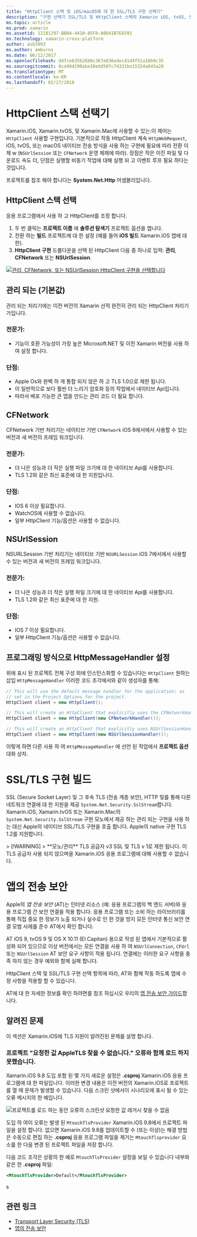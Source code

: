 ```yaml
---
title: "HttpClient 스택 및 iOS/macOS에 대 한 SSL/TLS 구현 선택기"
description: "구현 선택기 SSL/TLS 및 HttpClient 스택의 Xamarin iOS, tvOS, 또는 macOS 앱에서 사용 됩니다 하는 SSL/TLS 및 HttpClient 구현을 결정 합니다."
ms.topic: article
ms.prod: xamarin
ms.assetid: 12101297-BB04-4410-85F0-A0D41B7E6591
ms.technology: xamarin-cross-platform
author: asb3993
ms.author: amburns
ms.date: 06/12/2017
ms.openlocfilehash: d4fce635b26b0c367e836e4ec41d4f51a10b9c35
ms.sourcegitcommit: 6cd40d190abe38edd50fc74331be15324a845a28
ms.translationtype: MT
ms.contentlocale: ko-KR
ms.lasthandoff: 02/27/2018
---
```

# <a name="httpclient-stack-selector"></a>HttpClient 스택 선택기

Xamarin.iOS, Xamarin.tvOS, 및 Xamarin.Mac에 사용할 수 있는:이 제어는 `HttpClient` 사용할 구현입니다. 기본적으로 작동 HttpClient 계속 `HttpWebRequest`, iOS, tvOS, 또는 macOS 네이티브 전송 방식을 사용 하는 구현에 필요에 따라 전환 이제 w (`NSUrlSession` 또는 `CFNetwork` 운영 체제에 따라). 장점은 작은 이진 파일 및 다운로드 속도 더, 단점은 실행할 비동기 작업에 대해 실행 되 고 이벤트 루프 필요 하다는 것입니다.

프로젝트를 참조 해야 합니다는 **System.Net.Http** 어셈블리입니다.

<a name="Selecting-a-HttpClient-Stack" />

## <a name="selecting-a-httpclient-stack"></a>HttpClient 스택 선택

응용 프로그램에서 사용 하 고 HttpClient를 조정 합니다.

1. 두 번 클릭는 **프로젝트 이름** 에 **솔루션 탐색기** 프로젝트 옵션을 엽니다.
2. 전환 하는 **빌드** 프로젝트에 대 한 설정 (예를 들어 **iOS 빌드** Xamarin.iOS 앱에 대 한).
3. **HttpClient 구현** 드롭다운을 선택 된 HttpClient 다음 중 하나로 입력: **관리**, **CFNetwork** 또는 **NSUrlSession**.

[ ![관리, CFNetwork, 또는 NSUrlSession HttpClient 구현을 선택합니다](http-stack-images/http-xs-sml.png)](http-stack-images/http-xs.png)

<a name="Managed" />

## <a name="managed-default"></a>관리 되는 (기본값)

관리 되는 처리기에는 이전 버전의 Xamarin 선적 완전히 관리 되는 HttpClient 처리기가입니다.

### <a name="pros"></a>전문가:

 - 기능이 호환 가능성이 가장 높은 Microsoft.NET 및 이전 Xamarin 버전을 사용 하 여 설정 합니다.

### <a name="cons"></a>단점:

 - Apple Os와 완벽 하 게 통합 되지 않은 하 고 TLS 1.0으로 제한 됩니다.
 - 이 일반적으로 보다 훨씬 더 느리기 암호화 등의 작업에서 네이티브 Api입니다.
 - 따라서 배포 가능한 큰 앱을 만드는 관리 코드 더 필요 합니다.

<a name="CFNetwork" />

## <a name="cfnetwork"></a>CFNetwork

CFNetwork 기반 처리기는 네이티브 기반 `CFNetwork` iOS 6에서에서 사용할 수 있는 버전과 새 버전의 프레임 워크입니다.

### <a name="pros"></a>전문가:

 - 더 나은 성능과 더 작은 실행 파일 크기에 대 한 네이티브 Api를 사용합니다.
 - TLS 1.2와 같은 최신 표준에 대 한 지원입니다.

### <a name="cons"></a>단점:

 - IOS 6 이상 필요합니다.
 - WatchOS에 사용할 수 없습니다.
 - 일부 HttpClient 기능/옵션은 사용할 수 없습니다.

<a name="NSUrlSession" />

## <a name="nsurlsession"></a>NSUrlSession

NSURLSession 기반 처리기는 네이티브 기반 `NSURLSession` iOS 7에서에서 사용할 수 있는 버전과 새 버전의 프레임 워크입니다.

### <a name="pros"></a>전문가:

 - 더 나은 성능과 더 작은 실행 파일 크기에 대 한 네이티브 Api를 사용합니다.
 - TLS 1.2와 같은 최신 표준에 대 한 지원.

### <a name="cons"></a>단점:

 - IOS 7 이상 필요합니다.
 - 일부 HttpClient 기능/옵션은 사용할 수 없습니다.


## <a name="programmatically-setting-the-httpmessagehandler"></a>프로그래밍 방식으로 HttpMessageHandler 설정

위에 표시 된 프로젝트 전체 구성 외에 인스턴스화할 수 있습니다는 `HttpClient` 원하는 삽입 `HttpMessageHandler` 이러한 코드 조각에서와 같이 생성자를 통해:

```csharp
// This will use the default message handler for the application; as
// set in the Project Options for the project.
HttpClient client = new HttpClient();

// This will create an HttpClient that explicitly uses the CFNetworkHandler
HttpClient client = new HttpClient(new CFNetworkHandler());

// This will create an HttpClient that explicitly uses NSUrlSessionHandler
HttpClient client = new HttpClient(new NSUrlSessionHandler());
```

이렇게 하면 다른 사용 하 여 `HttpMessageHandler` 에 선언 된 작업에서 **프로젝트 옵션** 대화 상자.

<a name="New-SSL-TLS-implementation-build-option" />
<a name="Selecting-a-SSL-TLS-implementation" />
<a name="Apple-TLS" />

# <a name="ssltls-implementation-build"></a>SSL/TLS 구현 빌드

SSL (Secure Socket Layer) 및 그 후속 TLS (전송 계층 보안), HTTP 및를 통해 다른 네트워크 연결에 대 한 지원을 제공 `System.Net.Security.SslStream`합니다. Xamarin.iOS, Xamarin.tvOS 또는 Xamarin.Mac의 `System.Net.Security.SslStream` 구현 모노에서 제공 하는 관리 되는 구현을 사용 하는 대신 Apple의 네이티브 SSL/TLS 구현을 호출 합니다. Apple의 native 구현 TLS 1.2를 지원합니다.

<a name="Mono" />
> [!WARNING]
> **모노/관리** TLS 공급자 v3 SSL 및 TLS v 1로 제한 됩니다. 이 TLS 공급자 사용 되지 않으며을 Xamarin.iOS 응용 프로그램에 대해 사용할 수 없습니다. 

<a name="App-Transport-Security" />

# <a name="app-transport-security"></a>앱의 전송 보안

Apple의 _앱 전송 보안_ (AT)는 인터넷 리소스 (예: 응용 프로그램의 백 엔드 서버)와 응용 프로그램 간 보안 연결을 적용 합니다. 응용 프로그램 또는 소비 하는 라이브러리를 통해 직접 중요 한 정보가 노출 되거나 실수로 인 한 것을 방지 모든 인터넷 통신 보안 연결 모범 사례를 준수 AT에서 확인 합니다.

AT iOS 9, tvOS 9 및 OS X 10.11 (El Capitan) 용으로 작성 된 앱에서 기본적으로 활성화 되어 있으므로 이상 버전에서는 모든 연결을 사용 하 여 `NSUrlConnection`, `CFUrl` 또는 `NSUrlSession` AT 보안 요구 사항이 적용 됩니다. 연결에는 이러한 요구 사항을 충족 하지 않는 경우 예외와 함께 실패 합니다.

HttpClient 스택 및 SSL/TLS 구현 선택 항목에 따라, AT와 함께 작동 하도록 앱에 수정 사항을 적용할 할 수 있습니다.

AT에 대 한 자세한 정보를 확인 하려면를 참조 하십시오 우리의 [앱 전송 보안 가이드](~/ios/app-fundamentals/ats.md)합니다.

## <a name="known-issues"></a>알려진 문제

이 섹션은 Xamarin.iOS에 TLS 지원이 알려진된 문제를 설명 합니다.

### <a name="project-failed-to-load-with-error-requested-value-appletls-wasnt-found"></a>프로젝트 "요청한 값 AppleTLS 찾을 수 없습니다." 오류와 함께 로드 하지 못했습니다.

Xamarin.iOS 9.8 도입 포함 된 몇 가지 새로운 설정은 **.csproj** Xamarin.iOS 응용 프로그램에 대 한 파일입니다. 이러한 변경 내용은 이전 버전의 Xamarin.iOS로 프로젝트를 열 때 문제가 발생할 수 있습니다. 다음 스크린 샷에서이 시나리오에 표시 될 수 있는 오류 메시지의 한 예입니다.

![프로젝트를 로드 하는 동안 오류의 스크린샷 요청한 값 레거시 찾을 수 없음](http-stack-images/tlserror-xs.png)

도입 하 여이 오류는 발생 된 `MtouchTlsProvider` Xamarin.iOS 9.8에서 프로젝트 파일을 설정 합니다. 없으면 Xamarin.iOS 9.8를 업데이트할 수 (또는 이상)는 해결 방법은 수동으로 편집 하는 **.csproj** 응용 프로그램 파일을 제거는 `MtouchTlsprovider` 요소를 한 다음 변경 된 프로젝트 파일을 저장 합니다.

다음 코드 조각은 상황의 한 예로 `MtouchTlsProvider` 설정을 보일 수 있습니다 내부와 같은 한 **.csproj** 파일:

```xml
<MtouchTlsProvider>Default</MtouchTlsProvider>
```
s


## <a name="related-links"></a>관련 링크

- [Transport Layer Security (TLS)](~/cross-platform/app-fundamentals/transport-layer-security.md)
- [앱의 전송 보안](~/ios/app-fundamentals/ats.md)
